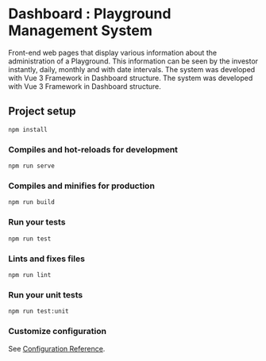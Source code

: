 # Dashboard : Playground Management System 
Front-end web pages that display various information about the administration of a Playground.
This information can be seen by the investor instantly, daily, monthly and with date intervals.
The system was developed with Vue 3 Framework in Dashboard structure.
The system was developed with Vue 3 Framework in Dashboard structure.

## Project setup
```
npm install
```

### Compiles and hot-reloads for development
```
npm run serve
```

### Compiles and minifies for production
```
npm run build
```

### Run your tests
```
npm run test
```

### Lints and fixes files
```
npm run lint
```

### Run your unit tests
```
npm run test:unit
```

### Customize configuration
See [Configuration Reference](https://cli.vuejs.org/config/).
